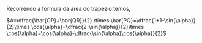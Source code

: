 Recorrendo à formula da área do trapézio temos,

$A=\dfrac{\bar{OP}+\bar{QR}}{2} \times \bar{PQ}=\dfrac{1+1-\sin{\alpha}}{2}\times \cos{\alpha}=\dfrac{2-\sin{\alpha}}{2}\times \cos{\alpha}=\cos{\alpha}-\dfrac{\sin{\alpha}\cos{\alpha}}{2}$